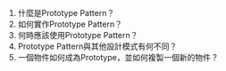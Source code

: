 

1. 什麼是Prototype Pattern？
2. 如何實作Prototype Pattern？
3. 何時應該使用Prototype Pattern？
4. Prototype Pattern與其他設計模式有何不同？
5. 一個物件如何成為Prototype，並如何複製一個新的物件？